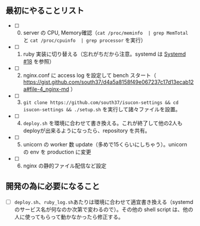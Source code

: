 ## 最初にやることリスト
- [ ] 0. server の CPU, Memory確認（`cat /proc/meminfo  | grep MemTotal` と `cat /proc/cpuinfo  | grep processor` を実行）
- [ ] 1. ruby 実装に切り替える（忘れがちだから注意。systemd は [Systemd #18](https://github.com/ngtk/orenoie/issues/18) を参照）
- [ ] 2. nginx.conf に access log を設定して bench スタート（ https://gist.github.com/south37/d4a5a8158f49e067237c17d13ecab12a#file-4_nginx-md ）
- [ ] 3. `git clone https://github.com/south37/isucon-settings && cd isucon-settings && ./setup.sh` を実行して諸々ファイルを設置。
- [ ] 4. `deploy.sh` を環境に合わせて書き換える。これが終了して他の2人もdeployが出来るようになったら、repository を共有。
- [ ] 5. unicorn の worker 数 update（多めで15くらいにしちゃう）。unicorn の env を production に変更
- [ ] 6. nginx の静的ファイル配信など設定

## 開発の為に必要になること
- [ ] `deploy.sh`、`ruby_log.sh`あたりは環境に合わせて適宜書き換える（systemd のサービス名が何なのか次第で変わるので）。その他の shell script は、他の人に使ってもらって動かなかったら修正する。
